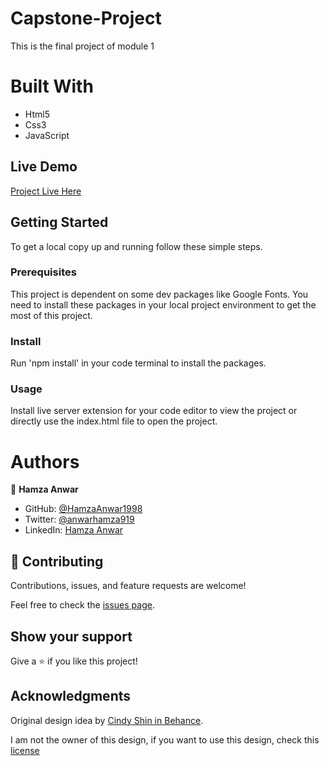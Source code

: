 # Capstone-Project
This is the final project of module 1

# Built With
- Html5
- Css3
- JavaScript

## Live Demo

[Project Live Here](https://hamzaanwar1998.github.io/Capstone-Project/)

## Getting Started

To get a local copy up and running follow these simple steps.

### Prerequisites
This project is dependent on some dev packages like Google Fonts. You need to install these packages in your local project environment to get the most of this project.

### Install
Run 'npm install' in your code terminal to install the packages.

### Usage
Install live server extension for your code editor to view the project or directly use the index.html file to open the project.

# Authors

👤 **Hamza Anwar**

- GitHub: [@HamzaAnwar1998](https://github.com/HamzaAnwar1998/)
- Twitter: [@anwarhamza919](https://twitter.com/anwarhamza919/)
- LinkedIn: [Hamza Anwar](https://www.linkedin.com/in/hamza-anwar-565563156/)

## 🤝 Contributing

Contributions, issues, and feature requests are welcome!

Feel free to check the [issues page](../../issues/).

## Show your support

Give a ⭐️ if you like this project!

## Acknowledgments

Original design idea by [Cindy Shin in Behance](https://www.behance.net/adagio07).

I am not the owner of this design, if you want to use this design, check this [license](https://creativecommons.org/licenses/by-nc/4.0/)